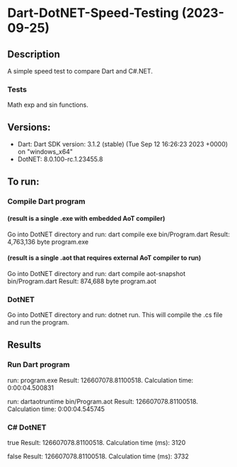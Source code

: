 # Dart-DotNET-Speed-Testing (2023-09-25)

## Description

A simple speed test to compare Dart and C#.NET.

### Tests
Math exp and sin functions.

## Versions:
- Dart: Dart SDK version: 3.1.2 (stable) (Tue Sep 12 16:26:23 2023 +0000) on "windows_x64"
- DotNET: 8.0.100-rc.1.23455.8

## To run:

### Compile Dart program 

#### (result is a single .exe with embedded AoT compiler)
Go into DotNET directory and run: dart compile exe bin/Program.dart
Result: 4,763,136 byte program.exe

#### (result is a single .aot that requires external AoT compiler to run)
Go into DotNET directory and run: dart compile aot-snapshot bin/Program.dart
Result: 874,688 byte program.aot

### DotNET
Go into DotNET directory and run: dotnet run. This will compile the .cs file and run the program.

## Results

### Run Dart program

run: program.exe
Result: 126607078.81100518. Calculation time:  0:00:04.500831

run: dartaotruntime bin/Program.aot
Result: 126607078.81100518. Calculation time:  0:00:04.545745

### C# DotNET

<PublishAot>true</PublishAot>
Result: 126607078.81100518. Calculation time (ms): 3120

<PublishAot>false</PublishAot>
Result: 126607078.81100518. Calculation time (ms): 3732
